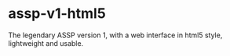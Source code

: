 # assp-v1-html5
The legendary ASSP version 1, with a web interface in html5 style, lightweight and usable.
